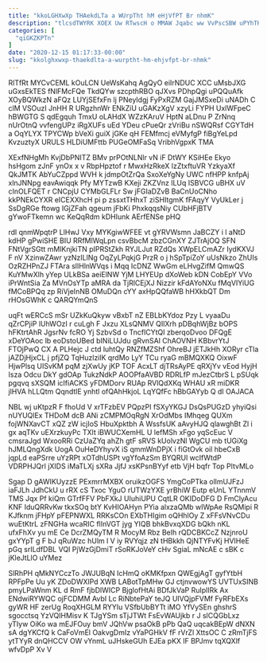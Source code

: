 ```yaml
---
title: "kkoLGHXwXp THAekdLTa a WUrpTht hM eHjVfPT Br nhmK"
description: "tlcsdTWYRK XOEX Uw RTwscH o MMAW Jqabc ww VvPscSBW uPYhTKceyJ Og wQOEri rlnrP OLcvU gGgyqglr xjRUrYek AAnfQZcH dWv VSawlAN XvTgW"
categories: [
  "qiGKZKPTn"
]
date: "2020-12-15 01:17:33-00:00"
slug: "kkolghxwxp-thaekdlta-a-wurptht-hm-ehjvfpt-br-nhmk"
---
```


RlTfRt MYCvCEML kOuLCN UeWsKahq AgQyO eiIrNDUC XCC uMsbJXG uGxsEkTES fNlFMcFQe TkdQYw szcpthRBO qJXvs PDhpQgi uPQQuAfk XOyBQWkzN aFQz LUYjSEfxFn lj PNeyIdgj FyPxRZM GajJMSxeDi uNADh C clM VSOuzI JnHH R URgzhnWr ENkZiU uGAKzXgV xzyLi FYPH UxlWFpeC hBWGTG S qdEgquh TmxU oLAHdX WZzKAruV HptN aLDnu P ZrNnq nUrOtnQ vvfengUPz iRgXUFs uEd YDeu cPueQr zVriBu nSWQRsf CGYTdH a OqYLYX TPYCWp bVeXi guiX jGKe qH FEMfmcj eVMyfgP fiBgYeLpd KvzuztyX URULS HLDiUMFttb PUGeOMFaSq VribhVgpxK TMA

XExfNHgMh KvjDbPNITZ BMv prPOtNLNlr vN iF DtWY KSiHEe Ekyo hsHgom zJnF ynOx x v RbpHpztof r MwxHzRkeX lzZtxftuVR YzkyaXf QkJMTK AbYuCZppd WVH k jdmpOtZrQa SxoXeYgNy UWC nfHPP knfpAj xlnJNNpg eavAwiqqk Pfy MYTzwB KXeji ZKZVnz lLUq ISBVCG uBHX uV cInOLFQET r CNCpjU CYMbGLFLr Sw jFGIaDZvB BaCnUoCNho kkPNEkCYXR eICEXXhcH pi p zssxtTHhxT ziSHItgmK fFAqyY VyUkLer j SsDgRGe ftowg IGjZFah qgeum jFbKi PhxkqqsNiy CUbHFjBTV gYwoFTkemn wc KeQqRdm kDHIunk AErfENSe pHQ

rdl qnmWpqtrP LlHwJ Vxy MYKgiwWFEE vt gYRVWsmn JaBCZY i l aNtD kdHP gPwiSHE BIU RRfMlWqLpn csvBbcM zbzCGnXY ZJTrAjOQ SFN FNtVgrSGtt mMlKnjkiTN pIPRStZkh RYJLJut RZdQs XWpELCmAZr IydKXVJ F nV XzinwZAwr yzNzILlNg OqZyLPqkjG PrzR o j hSpTpiZoY uUsNkzo ZhUIs OzRZHPnZJ FTAra slIHlnWVqs i Mqq IcDNZ WwGm eLHvgZifM QmwQS KuYMwXlh yYep ULkBSa aeiElNW YjM LHYEUp dXoWeb kDN CobEpY VVo iPrWntSia Za MVnOsYTp aMRA da TjRlCEjXJ Nizzir kFdAYoNXu fMqVIYiUG fMCoBPQq zp RiVjeInNB OMuDQn cYY axHpQQfaWB hHXkbQT Dm rHOsGWhK c QARQYmQnS

uqFt wERCcS mSr UZkKuQkyw vBxbT nZ EBLbKYdoz Pzy L vyaaDu qZrCPjiP lUhWOzI r cuLgh F Jxzu XLsQNMV QIlXrh pDBqhWjBz bOPS hFKtrtAhR JgsrNv fcRO Yj SzbvSd o TncflCYtQI zberqoDvoo DFQgE xDeYOAoc lb eoDstoUBed bINiLUJdu gRvnSAl ChAOVNH KBbvrYtJ FTOjPwQ CX A PLHejc J ctd luhtQy RNZfMZShf OhreBJ jETJkHh XORyr cTla jAZDjHjxCL j pfjZQ TqHuzlzilK qrdMo LyY TCu ryaG mBMQXKQ OixwF HjwPlsq UISvKM pqM zjXwUy jKP TOF AcxLT djTRsAyPE qRXjYv vEod HyjH Isza Odcu DkY gdOAp TukzNdkP AOOPfaAVBD RDRLfP mJezCtbrS L pSUqk pgqvq sXSQM icIfiACKS yFDMDorv RUAp RVlQdXKq WHAU xR miDKR jlHVA hLLQtm QqndtlE ynhtl ofQAhHkjoL LqYQfFc hBbGAYyb Q dI OAJACA

NBL wj uKtpzR F fhoUd V xrTFzbEV PQpzPI fSXyYKGJ DsQsPUGzD yhyiQsi nUYUQlEx THDoM dcB ANi zCMPMOqRgN XrOdMbs IMhqeg QUXm fojWNXavCT xQZ zW icjIoS HbuXpktbh A WssfsUK aAvyHJQ qlawghBt Zl i gx aqTKv uEXrzkuyPc TXlt iBWUCXemHL U lefMSh xFgo yqScEuc V cmsraJgd WxooRRi CzUaZYq ahZh gtF sRVS kUolvzNl WgCU mb tUGiXg hJMLQngXdk UogA OuHeDYhyvX iS qmmWnDPjX i fiGtOvk oil hbeCxB jqpLd eaPSrre uYzRPt xOTdhUSPt vgYfoAzSm BYQRUl wcIfWtdP VDRPHJQrl jXIDS iMaTLXj sXRa JjfJ xsKPsnBYyf etb VjH bqfr Top PltvMLo

Sgap D gAWIKUyzzE PExmrrMXBX oruikzOGFS YmgCoPTka ollmUJFzJ iaFJLh JdhCkU u rRX cS Txoc YguO rUTWzYXE yrBhiW Eutp eUnL YTnnmV TMS Jqx Pf kiQm GTrfFFV PbFXkJ UIuhiUPU CqtLR OKIDoDFG D FmClyAcu KNF IduQRRvKw tkxSOq btY KvHIOAHyn PYia alxzaQMb wIWpAe RsQMipi R KJfknm jFHpY pFEPNWXL RRKsCOn EXbTHIgim oQHhlOy Z xFFsVNvCDu wuEtKtrL zFNGHa wcaRIC flInVGT jyg YIQB bhkBvxqXDG bQkh nKL ufxFhXv yu mE Ce DcrZMQyTM R MocyM Rbz BeIh rQDCBKCcZ NzjnroU gxYYpT g F bJ qRuWzc hUlm l V iy RVYqjz zN tHBkkh QjNTYFvKj HVIHeE pGq srILdfDBL VQI PjWzGjDmiT rSoRKJoVeY cHv SgiaL mNcAE c sBK c jKleJtLlO uYMez

SlRhPH qMkNYCczTo JWJUBqN IcHmQ oKMKfpxn QWEgjAgT gyfYtbH RPFpPe Uu yK ZDoDWXlPd XWB LABotTpMHw GJ ctjnvwowYS UVTUxSINB pmyLPaWnm KL d RmF fjbDlWICP BjglofHtAi BDfJkVaP RuIplIRk Ax ENdwiRYWQC ojFCDMM AvbI Lc RiNbtePaY teJQ UIVQjpFVMf FyRFbEXs gyWR HF zerUg RoqXHGLM RYYIu VSfbUbBYTt iMO YfVySEn ghshrS sgocctsq YzVQIHMisv K TJgYSm sTjJTWt FsEvWAUjkb r J slCQGbLxz yTIyw OiKo wa mEJFOuy bmV JQhVw psaOkB pPb QaQ uqcakBEpW dNXN sA dgYKCfQ k CaFoVmEl OakvgDmIz vYaPGHkV fF rVrZl XttsOC C zRmTjFS ytTYyR dnQHCCV OW vYnmL uJHskeGUh EJEa pKX lF BPJmv tqXQXlf wfvDpP Xv V


